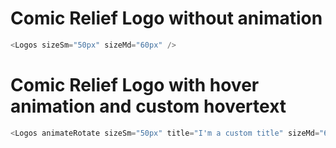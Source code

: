 # Comic Relief Logo without animation

```js
<Logos sizeSm="50px" sizeMd="60px" />
```

# Comic Relief Logo with hover animation and custom hovertext

```js
<Logos animateRotate sizeSm="50px" title="I'm a custom title" sizeMd="60px" />
```
